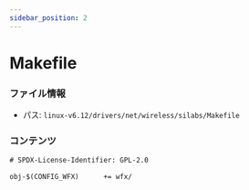 ```yaml
---
sidebar_position: 2
---
```

# Makefile

### ファイル情報

- パス: `linux-v6.12/drivers/net/wireless/silabs/Makefile`

### コンテンツ

```txt
# SPDX-License-Identifier: GPL-2.0

obj-$(CONFIG_WFX)      += wfx/

```
